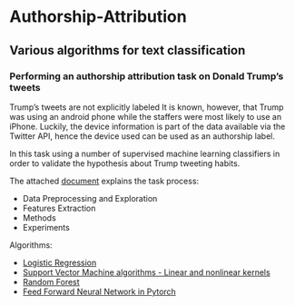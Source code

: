 # Authorship-Attribution
## Various algorithms for text classification 
### Performing an authorship attribution task on Donald Trump’s tweets 

Trump’s tweets are not explicitly labeled It is known, however, that Trump was using an android phone while the staffers were most likely to use an iPhone. 
Luckily, the device information is part of the data available via the Twitter API, hence the device used can be used as an authorship label. 

In this task using a number of supervised machine learning classifiers in order to validate the hypothesis about Trump tweeting habits.

The attached [document](https://github.com/morkertis/Authorship-Attribution/blob/master/Authorship%20Attribution.pdf) explains the task process:
- Data Preprocessing and Exploration
- Features Extraction
- Methods
- Experiments

Algorithms:
- [Logistic Regression](http://scikit-learn.org/stable/modules/generated/sklearn.linear_model.LogisticRegression.html#sklearn.linear_model.LogisticRegression) 
- [Support Vector Machine algorithms - Linear and nonlinear kernels](http://scikit-learn.org/stable/modules/generated/sklearn.svm.SVC.html#sklearn.svm.SVC)
- [Random Forest](https://scikit-learn.org/stable/modules/generated/sklearn.ensemble.RandomForestClassifier.html)
- [Feed Forward Neural Network in Pytorch](https://pytorch.org/tutorials/beginner/pytorch_with_examples.html)
